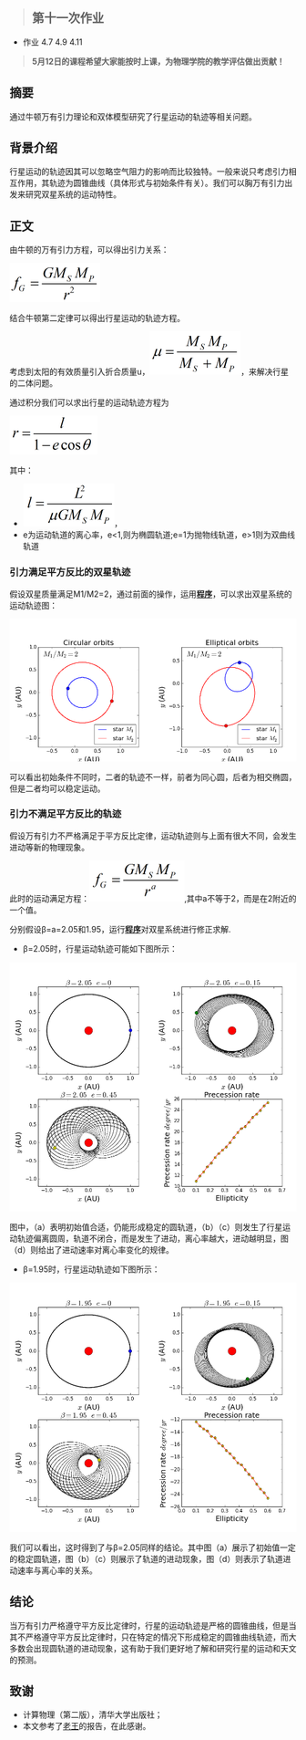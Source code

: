 >## 第十一次作业
- 作业 4.7 4.9 4.11
> **5月12日的课程希望大家能按时上课，为物理学院的教学评估做出贡献！**

## 摘要
通过牛顿万有引力理论和双体模型研究了行星运动的轨迹等相关问题。  

## 背景介绍
行星运动的轨迹因其可以忽略空气阻力的影响而比较独特。一般来说只考虑引力相互作用，其轨迹为圆锥曲线（具体形式与初始条件有关）。我们可以胸万有引力出发来研究双星系统的运动特性。  

## 正文
由牛顿的万有引力方程，可以得出引力关系：

![](https://raw.githubusercontent.com/XiaobudianChen/computationalphysics_N2013301020075/master/chapter4/exercise_11/公式1.png)

结合牛顿第二定律可以得出行星运动的轨迹方程。

考虑到太阳的有效质量引入折合质量u，![](https://raw.githubusercontent.com/XiaobudianChen/computationalphysics_N2013301020075/master/chapter4/exercise_11/公式2.png)，来解决行星的二体问题。

通过积分我们可以求出行星的运动轨迹方程为

![](https://raw.githubusercontent.com/XiaobudianChen/computationalphysics_N2013301020075/master/chapter4/exercise_11/公式3.png)

其中：

- ![](https://raw.githubusercontent.com/XiaobudianChen/computationalphysics_N2013301020075/master/chapter4/exercise_11/公式4.png)，
- e为运动轨道的离心率，e<1,则为椭圆轨道;e=1为抛物线轨道，e>1则为双曲线轨道

### 引力满足平方反比的双星轨迹
假设双星质量满足M1/M2=2，通过前面的操作，运用[**程序**](https://raw.githubusercontent.com/XiaobudianChen/computationalphysics_N2013301020075/master/chapter4/exercise_11/11.1.py)，可以求出双星系统的运动轨迹图：

![](https://raw.githubusercontent.com/XiaobudianChen/computationalphysics_N2013301020075/master/chapter4/exercise_11/figure_11.1.png)

可以看出初始条件不同时，二者的轨迹不一样，前者为同心圆，后者为相交椭圆，但是二者均可以稳定运动。
### 引力不满足平方反比的轨迹
假设万有引力不严格满足于平方反比定律，运动轨迹则与上面有很大不同，会发生进动等新的物理现象。

此时的运动满足方程：![](https://raw.githubusercontent.com/XiaobudianChen/computationalphysics_N2013301020075/master/chapter4/exercise_11/公式5.png),其中a不等于2，而是在2附近的一个值。

分别假设β=a=2.05和1.95，运行[**程序**](https://raw.githubusercontent.com/XiaobudianChen/computationalphysics_N2013301020075/master/chapter4/exercise_11/11.2.py)对双星系统进行修正求解.

- β=2.05时，行星运动轨迹可能如下图所示：

![](https://raw.githubusercontent.com/XiaobudianChen/computationalphysics_N2013301020075/master/chapter4/exercise_11/figure_11.2.png)

图中，（a）表明初始值合适，仍能形成稳定的圆轨道，（b）（c）则发生了行星运动轨迹偏离圆周，轨道不闭合，而是发生了进动，离心率越大，进动越明显，图（d）则给出了进动速率对离心率变化的规律。

- β=1.95时，行星运动轨迹如下图所示：
 
![](https://raw.githubusercontent.com/XiaobudianChen/computationalphysics_N2013301020075/master/chapter4/exercise_11/figure_11.3.png)

我们可以看出，这时得到了与β=2.05同样的结论。其中图（a）展示了初始值一定的稳定圆轨道，图（b）（c）则展示了轨道的进动现象，图（d）则表示了轨道进动速率与离心率的关系。  
  
## 结论
当万有引力严格遵守平方反比定律时，行星的运动轨迹是严格的圆锥曲线，但是当其不严格遵守平方反比定律时，只在特定的情况下形成稳定的圆锥曲线轨迹，而大多数会出现圆轨道的进动现象，这有助于我们更好地了解和研究行星的运动和天文的预测。  
  
## 致谢
- 计算物理（第二版），清华大学出版社；
- 本文参考了[老王](https://github.com/Wangzhengwhu)的报告，在此感谢。
